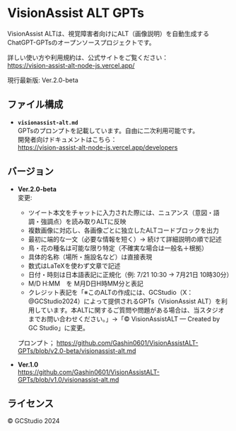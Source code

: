# VisionAssist ALT GPTs

VisionAssist ALTは、視覚障害者向けにALT（画像説明）を自動生成するChatGPT-GPTsのオープンソースプロジェクトです。  

詳しい使い方や利用規約は、公式サイトをご覧ください：  
https://vision-assist-alt-node-js.vercel.app/

現行最新版: Ver.2.0-beta

## ファイル構成

- **`visionassist-alt.md`**  
  GPTsのプロンプトを記載しています。自由に二次利用可能です。  
  開発者向けドキュメントはこちら：  
  https://vision-assist-alt-node-js.vercel.app/developers

## バージョン

- **Ver.2.0-beta**  
  変更:
  - ツイート本文をチャットに入力された際には、ニュアンス（意図・語調・強調点）を読み取りALTに反映
  - 複数画像に対応し、各画像ごとに独立したALTコードブロックを出力
  - 最初に端的な一文（必要な情報を短く）→ 続けて詳細説明の順で記述
  - 鳥・花の種名は可能な限り特定（不確実な場合は一般名＋根拠）
  - 具体的名称（場所・施設名など）は直接表現
  - 数式はLaTeXを使わず文章で記述
  - 日付・時刻は日本語表記に正規化（例: 7/21 10:30 → 7月21日 10時30分）
  - M/D H:MM　を M月D日H時MM分と表記
  - クレジット表記を「※このALTの作成には、GCStudio（X：@GCStudio2024）によって提供されるGPTs（VisionAssist ALT）を利用しています。本ALTに関するご質問や問題がある場合は、当スタジオまでお問い合わせください。」→「© VisionAssistALT — Created by GC Studio」に変更。

  プロンプト；
  https://github.com/Gashin0601/VisionAssistALT-GPTs/blob/v2.0-beta/visionassist-alt.md
  
- **Ver.1.0**  
  https://github.com/Gashin0601/VisionAssistALT-GPTs/blob/v1.0/visionassist-alt.md

## ライセンス

© GCStudio 2024